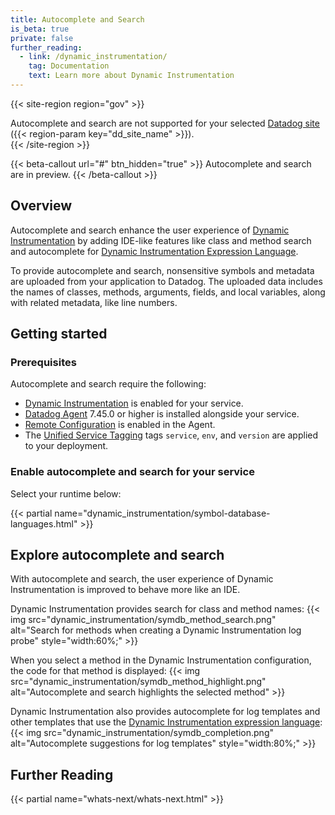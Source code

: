 ```yaml
---
title: Autocomplete and Search
is_beta: true
private: false
further_reading:
  - link: /dynamic_instrumentation/
    tag: Documentation
    text: Learn more about Dynamic Instrumentation
---
```

{{< site-region region="gov" >}}
<div class="alert alert-warning">Autocomplete and search are not supported for your selected <a href="/getting_started/site">Datadog site</a> ({{< region-param key="dd_site_name" >}}).</div>
{{< /site-region >}}

{{< beta-callout url="#" btn_hidden="true" >}}
Autocomplete and search are in preview.
{{< /beta-callout >}}

## Overview

Autocomplete and search enhance the user experience of [Dynamic Instrumentation][1] by adding IDE-like features like class and method search and autocomplete for [Dynamic Instrumentation Expression Language][5].

To provide autocomplete and search, nonsensitive symbols and metadata are uploaded from your application to Datadog. The uploaded data includes the names of classes, methods, arguments, fields, and local variables, along with related metadata, like line numbers.

## Getting started

### Prerequisites

Autocomplete and search require the following:

- [Dynamic Instrumentation][1] is enabled for your service.
- [Datadog Agent][2] 7.45.0 or higher is installed alongside your service.
- [Remote Configuration][3] is enabled in the Agent.
- The [Unified Service Tagging][4] tags `service`, `env`, and `version` are applied to your deployment.

### Enable autocomplete and search for your service

Select your runtime below:

{{< partial name="dynamic_instrumentation/symbol-database-languages.html" >}}

## Explore autocomplete and search

With autocomplete and search, the user experience of Dynamic Instrumentation is improved to behave more like an IDE.

Dynamic Instrumentation provides search for class and method names:
{{< img src="dynamic_instrumentation/symdb_method_search.png" alt="Search for methods when creating a Dynamic Instrumentation log probe" style="width:60%;" >}}

When you select a method in the Dynamic Instrumentation configuration, the code for that method is displayed:
{{< img src="dynamic_instrumentation/symdb_method_highlight.png" alt="Autocomplete and search highlights the selected method" >}}

Dynamic Instrumentation also provides autocomplete for log templates and other templates that use the [Dynamic Instrumentation expression language][5]:
{{< img src="dynamic_instrumentation/symdb_completion.png" alt="Autocomplete suggestions for log templates" style="width:80%;" >}}

## Further Reading

{{< partial name="whats-next/whats-next.html" >}}

[1]: /dynamic_instrumentation/
[2]: /agent/
[3]: /agent/remote_config/
[4]: /getting_started/tagging/unified_service_tagging/
[5]: /dynamic_instrumentation/expression-language

